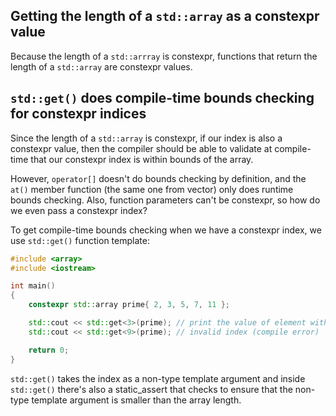 ## Getting the length of a `std::array` as a constexpr value

Because the length of a `std::arrray` is constexpr, functions that return the length of a `std::array` are constexpr values.

## `std::get()` does compile-time bounds checking for constexpr indices

Since the length of a `std::array` is constexpr, if our index is also a constexpr value, then the compiler should be able to validate at compile-time that our constexpr index is within bounds of the array.

However, `operator[]` doesn't do bounds checking by definition, and the `at()` member function (the same one from vector) only does runtime bounds checking. Also, function parameters can't be constexpr, so how do we even pass a constexpr index?

To get compile-time bounds checking when we have a constexpr index, we use `std::get()` function template:
```cpp
#include <array>
#include <iostream>

int main()
{
    constexpr std::array prime{ 2, 3, 5, 7, 11 };

    std::cout << std::get<3>(prime); // print the value of element with index 3
    std::cout << std::get<9>(prime); // invalid index (compile error)

    return 0;
}
```

`std::get()` takes the index as a non-type template argument and inside `std::get()` there's also a static_assert that checks to ensure that the non-type template argument is smaller than the array length.
